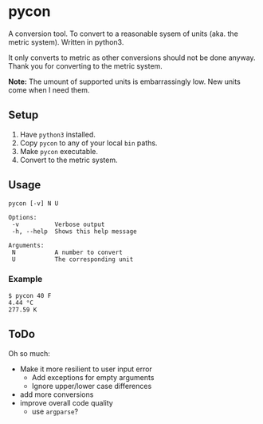 # pycon
A conversion tool. To convert to a reasonable sysem of units (aka. the metric system). Written in python3.

It only converts to metric as other conversions should not be done anyway.
Thank you for converting to the metric system.

**Note:** The umount of supported units is embarrassingly low. New units come when I need them.

## Setup

1. Have `python3` installed.
2. Copy `pycon` to any of your local `bin` paths.
3. Make `pycon` executable.
3. Convert to the metric system.


## Usage

    pycon [-v] N U
    
    Options:
     -v          Verbose output
     -h, --help  Shows this help message

    Arguments:
     N           A number to convert
     U           The corresponding unit

### Example

    $ pycon 40 F
    4.44 °C
    277.59 K


## ToDo

Oh so much:
* Make it more resilient to user input error
  * Add exceptions for empty arguments
  * Ignore upper/lower case differences
* add more conversions
* improve overall code quality
  * use `argparse`?
